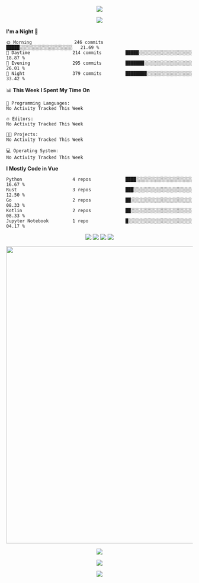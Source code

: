 <!-- https://github.com/kyechan99/capsule-render -->
<p align="center">
<img src="https://capsule-render.vercel.app/api?type=waving&color=timeGradient&height=300&&section=header&text=HELLO%20THERE!&fontSize=90&fontAlign=50&fontAlignY=30&desc=I%20am%20KinLeoapple!&descAlign=50&descSize=30&descAlignY=60&animation=twinkling" />
</p>

<!-- https://github.com/DenverCoder1/readme-typing-svg -->
<p align="center">
<img src="https://readme-typing-svg.demolab.com?font=Orbitron&size=25&pause=1000&center=true&vCenter=true&random=false&width=600&lines=I+am+super+obsessed+with+programming!;Well+...+Maybe+not+..." />
</p>

<!-- https://github.com/anmol098/waka-readme-stats -->
<!--START_SECTION:waka-->
**I'm a Night 🦉** 

```text
🌞 Morning                246 commits         █████░░░░░░░░░░░░░░░░░░░░   21.69 % 
🌆 Daytime                214 commits         █████░░░░░░░░░░░░░░░░░░░░   18.87 % 
🌃 Evening                295 commits         ███████░░░░░░░░░░░░░░░░░░   26.01 % 
🌙 Night                  379 commits         ████████░░░░░░░░░░░░░░░░░   33.42 % 
```


📊 **This Week I Spent My Time On** 

```text
💬 Programming Languages: 
No Activity Tracked This Week

🔥 Editors: 
No Activity Tracked This Week

🐱‍💻 Projects: 
No Activity Tracked This Week

💻 Operating System: 
No Activity Tracked This Week
```

**I Mostly Code in Vue** 

```text
Python                   4 repos             ████░░░░░░░░░░░░░░░░░░░░░   16.67 % 
Rust                     3 repos             ███░░░░░░░░░░░░░░░░░░░░░░   12.50 % 
Go                       2 repos             ██░░░░░░░░░░░░░░░░░░░░░░░   08.33 % 
Kotlin                   2 repos             ██░░░░░░░░░░░░░░░░░░░░░░░   08.33 % 
Jupyter Notebook         1 repo              █░░░░░░░░░░░░░░░░░░░░░░░░   04.17 % 
```




<!--END_SECTION:waka-->

<!-- https://github.com/badges/shields -->
<p align="center">
<a href="https://github.com/KinLeoapple"><img src="https://img.shields.io/badge/GitHub-KinLeoapple-blue?logo=github" /></a>
<a href="https://space.bilibili.com/77531961"><img src="https://img.shields.io/badge/哔哩哔哩-巷陌雨季-pink?logo=bilibili" /></a>
<img src="https://img.shields.io/badge/QQ-996711203-green?logo=tencentqq" />
<!-- https://github.com/antonkomarev/github-profile-views-counter -->
<img src="https://komarev.com/ghpvc/?username=KinLeoapple&abbreviated=true&color=yellow" />
</p>

<!-- https://github.com/Ashutosh00710/github-readme-activity-graph -->
<p align="center">
  <img width="800" src="https://github-readme-activity-graph.vercel.app/graph?username=Kinleoapple&theme=github-compact&hide_border=true&area=true" />
</p>

<p align="center">
<img align="center" src="https://github-readme-stats.vercel.app/api/top-langs/?username=Kinleoapple&theme=transparent&hide_border=true&layout=donut-vertical&langs_count=6" />
</p>

<p align="center">
  <a href="https://skillicons.dev">
    <img src="https://skillicons.dev/icons?i=electron,flutter,go,html,java,js,kotlin,ktor,mongodb,py,react,vue,spring,sqlite,mysql" />
  </a>
</p>

<!-- https://github.com/kyechan99/capsule-render -->
<p align="center">
<img src="https://capsule-render.vercel.app/api?type=waving&color=timeGradient&height=300&&section=footer&text=THE%20END!&fontSize=90&fontAlign=50&fontAlignY=70&desc=Enjoy%20your%20journey%20of%20coding!&descAlign=50&descSize=30&descAlignY=40&animation=twinkling" />
</p>
